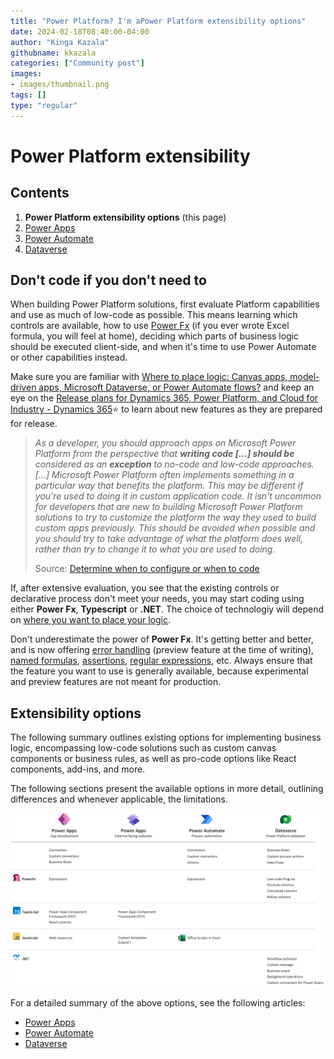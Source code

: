 ```yaml
---
title: "Power Platform? I'm aPower Platform extensibility options"
date: 2024-02-18T08:40:00-04:00
author: "Kinga Kazala"
githubname: kkazala
categories: ["Community post"]
images:
- images/thumbnail.png
tags: []
type: "regular"
---
```


# Power Platform extensibility

## Contents

1. **Power Platform extensibility options** (this page)
1. [Power Apps](powerApps.md)
1. [Power Automate](./PowerAutomate.md)
1. [Dataverse](Dataverse.md)


## Don't code if you don't need to
When building Power Platform solutions, first evaluate Platform capabilities and use as much of low-code as possible.
This means learning which controls are available, how to use [Power Fx](https://learn.microsoft.com/en-us/power-platform/power-fx/overview) (if you ever wrote Excel formula, you will feel at home), deciding which parts of business logic should be executed client-side, and when it's time to use Power Automate or other capabilities instead.

Make sure you are familiar with [Where to place logic: Canvas apps, model-driven apps, Microsoft Dataverse, or Power Automate flows?](https://learn.microsoft.com/en-us/power-apps/guidance/planning/logic) and keep an eye on the [Release plans for Dynamics 365, Power Platform, and Cloud for Industry - Dynamics 365](https://learn.microsoft.com/en-us/dynamics365/release-plans/)⭐ to learn about new features as they are prepared for release.

>_As a developer, you should approach apps on Microsoft Power Platform from the perspective that **writing code […] should be** considered as an **exception** to no-code and low-code approaches. […]
Microsoft Power Platform often implements something in a particular way that benefits the platform. This may be different if you're used to doing it in custom application code. It isn't uncommon for developers that are new to building Microsoft Power Platform solutions to try to customize the platform the way they used to build custom apps previously. This should be avoided when possible and you should try to take advantage of what the platform does well, rather than try to change it to what you are used to doing._
>
>Source: [Determine when to configure or when to code](https://learn.microsoft.com/en-us/training/modules/introduction-power-platform-extend/configure-code)

If, after extensive evaluation, you see that the existing controls or declarative process don't meet your needs, you may start coding using either **Power Fx**, **Typescript** or **.NET**. The choice of technologiy will depend on [where you want to place your logic](https://learn.microsoft.com/en-us/power-apps/guidance/planning/logic).

Don't underestimate the power of **Power Fx**. It's getting better and better, and is now offering [error handling](https://learn.microsoft.com/en-us/power-platform/power-fx/error-handling) (preview feature at the time of writing), [named formulas](https://learn.microsoft.com/en-us/power-platform/power-fx/reference/object-app#formulas-property), [assertions](https://learn.microsoft.com/en-us/power-platform/power-fx/reference/function-assert), [regular expressions](https://learn.microsoft.com/en-us/power-platform/power-fx/reference/function-ismatch), etc. Always ensure that the feature you want to use is generally available, because experimental and preview features are not meant for production.

## Extensibility options

The following summary outlines existing options for implementing business logic, encompassing low-code solutions such as custom canvas components or business rules, as well as pro-code options like React components, add-ins, and more.

The following sections present the available options in more detail, outlining differences and whenever applicable, the limitations.

![Extensibility options](./images/Summary.png)

For a detailed summary of the above options, see the following articles:

- [Power Apps](powerApps.md)
- [Power Automate](./PowerAutomate.md)
- [Dataverse](Dataverse.md)
